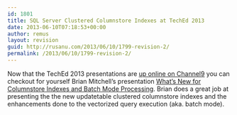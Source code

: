 ```yaml
---
id: 1801
title: SQL Server Clustered Columnstore Indexes at TechEd 2013
date: 2013-06-10T07:18:53+00:00
author: remus
layout: revision
guid: http://rusanu.com/2013/06/10/1799-revision-2/
permalink: /2013/06/10/1799-revision-2/
---
```

Now that the TechEd 2013 presentations are [up online on Channel9](http://channel9.msdn.com/Events/TechEd/NorthAmerica/2013) you can checkout for yourself Brian Mitchell&#8217;s presentation [What&#8217;s New for Columnstore Indexes and Batch Mode Processing](http://channel9.msdn.com/Events/TechEd/NorthAmerica/2013/DBI-B322). Brian does a great job at presenting the the new updatetable clustered columnstore indexes and the enhancements done to the vectorized query execution (aka. batch mode).